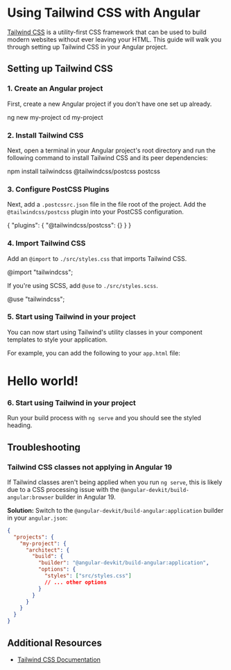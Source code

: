 # Using Tailwind CSS with Angular

[Tailwind CSS](https://tailwindcss.com/) is a utility-first CSS framework that can be used to build modern websites without ever leaving your HTML. This guide will walk you through setting up Tailwind CSS in your Angular project.

## Setting up Tailwind CSS

### 1. Create an Angular project

First, create a new Angular project if you don't have one set up already.

<docs-code language="shell">
ng new my-project
cd my-project
</docs-code>

### 2. Install Tailwind CSS

Next, open a terminal in your Angular project's root directory and run the following command to install Tailwind CSS and its peer dependencies:

<docs-code language="shell">
npm install tailwindcss @tailwindcss/postcss postcss
</docs-code>

### 3. Configure PostCSS Plugins

Next, add a `.postcssrc.json` file in the file root of the project. 
Add the `@tailwindcss/postcss` plugin into your PostCSS configuration.

<docs-code language="json" header=".postcssrc.json">
{
  "plugins": {
    "@tailwindcss/postcss": {}
  }
}
</docs-code>

### 4. Import Tailwind CSS

Add an `@import` to `./src/styles.css` that imports Tailwind CSS.

<docs-code language="css" header="src/styles.css">
@import "tailwindcss";
</docs-code>

If you're using SCSS, add `@use` to `./src/styles.scss`. 

<docs-code language="scss" header="src/styles.css">
@use "tailwindcss";
</docs-code>

### 5. Start using Tailwind in your project

You can now start using Tailwind's utility classes in your component templates to style your application.

For example, you can add the following to your `app.html` file:

<docs-code language="html">
<h1 class="text-3xl font-bold underline">
  Hello world!
</h1>
</docs-code>

### 6. Start using Tailwind in your project

Run your build process with `ng serve` and you should see the styled heading.

## Troubleshooting

### Tailwind CSS classes not applying in Angular 19

If Tailwind classes aren't being applied when you run `ng serve`, this is likely due to a CSS processing issue with the `@angular-devkit/build-angular:browser` builder in Angular 19.

**Solution:**
Switch to the `@angular-devkit/build-angular:application` builder in your `angular.json`:

```json
{
  "projects": {
    "my-project": {
      "architect": {
        "build": {
          "builder": "@angular-devkit/build-angular:application",
          "options": {
            "styles": ["src/styles.css"]
            // ... other options
          }
        }
      }
    }
  }
}
```

## Additional Resources

- [Tailwind CSS Documentation](https://tailwindcss.com/docs)